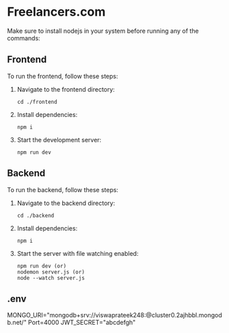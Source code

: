﻿# Freelancers.com

Make sure to install nodejs in your system before running any of the commands:

## Frontend

To run the frontend, follow these steps:

1. Navigate to the frontend directory:
    ```
    cd ./frontend
    ```

2. Install dependencies:
    ```
    npm i
    ```

3. Start the development server:
    ```
    npm run dev
    ```

## Backend

To run the backend, follow these steps:

1. Navigate to the backend directory:
    ```
    cd ./backend
    ```

2. Install dependencies:
    ```
    npm i
    ```
    

3. Start the server with file watching enabled:
    ```
    npm run dev (or)
    nodemon server.js (or)
    node --watch server.js
    ```

## .env
MONGO_URI="mongodb+srv://viswaprateek248:<password>@cluster0.2ajhbbl.mongodb.net/"
Port=4000
JWT_SECRET="abcdefgh"

